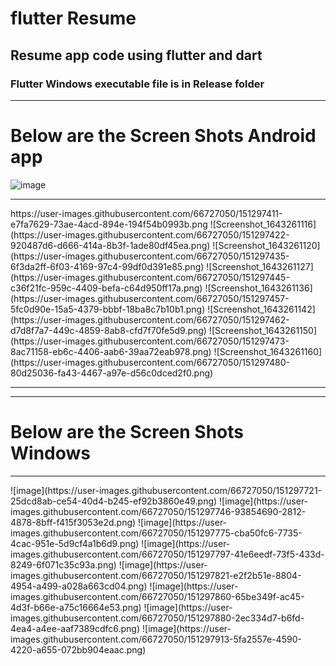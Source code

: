# flutter Resume
## Resume app code using flutter and dart
### Flutter Windows executable file is in Release folder

<hr>

# Below are the Screen Shots Android app

![image](https://user-images.githubusercontent.com/66727050/151302156-6a21b5a6-095a-43d6-9849-5ac89b118558.png)

<hr>
https://user-images.githubusercontent.com/66727050/151297411-e7fa7629-73ae-4acd-894e-194f54b0993b.png
![Screenshot_1643261116](https://user-images.githubusercontent.com/66727050/151297422-920487d6-d666-414a-8b3f-1ade80df45ea.png)
![Screenshot_1643261120](https://user-images.githubusercontent.com/66727050/151297435-6f3da2ff-6f03-4169-97c4-99df0d391e85.png)
![Screenshot_1643261127](https://user-images.githubusercontent.com/66727050/151297445-c36f21fc-959c-4409-befa-c64d950ff17a.png)
![Screenshot_1643261136](https://user-images.githubusercontent.com/66727050/151297457-5fc0d90e-15a5-4379-bbbf-18ba8c7b10b1.png)
![Screenshot_1643261142](https://user-images.githubusercontent.com/66727050/151297462-d7d8f7a7-449c-4859-8ab8-cfd7f70fe5d9.png)
![Screenshot_1643261150](https://user-images.githubusercontent.com/66727050/151297473-8ac71158-eb6c-4406-aab6-39aa72eab978.png)
![Screenshot_1643261160](https://user-images.githubusercontent.com/66727050/151297480-80d25036-fa43-4467-a97e-d56c0dced2f0.png)

<hr><hr>

# Below are the Screen Shots Windows
<hr>
![image](https://user-images.githubusercontent.com/66727050/151297721-25dcd8ab-ce54-40d4-b245-ef92b3860e49.png)
![image](https://user-images.githubusercontent.com/66727050/151297746-93854690-2812-4878-8bff-f415f3053e2d.png)
![image](https://user-images.githubusercontent.com/66727050/151297775-cba50fc6-7735-4cac-951e-5d9cf4a1b6d9.png)
![image](https://user-images.githubusercontent.com/66727050/151297797-41e6eedf-73f5-433d-8249-6f071c35c93a.png)
![image](https://user-images.githubusercontent.com/66727050/151297821-e2f2b51e-8804-4954-a499-a028a663cd04.png)
![image](https://user-images.githubusercontent.com/66727050/151297860-65be349f-ac45-4d3f-b66e-a75c16664e53.png)
![image](https://user-images.githubusercontent.com/66727050/151297880-2ec334d7-b6fd-4ea4-a4ee-aaf7389cdfc6.png)
![image](https://user-images.githubusercontent.com/66727050/151297913-5fa2557e-4590-4220-a655-072bb904eaac.png)
